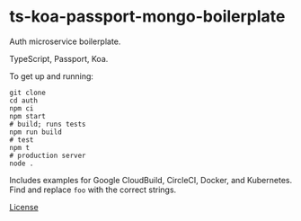 # ts-koa-passport-mongo-boilerplate

Auth microservice boilerplate.

TypeScript, Passport, Koa.

To get up and running:

```shell
git clone
cd auth
npm ci
npm start
# build; runs tests
npm run build
# test
npm t
# production server
node .
```

Includes examples for Google CloudBuild, CircleCI, Docker, and Kubernetes. Find and replace `foo` with the correct strings.

[License](./LICENSE.md)
